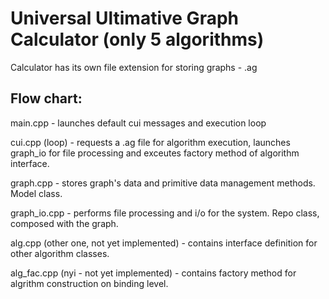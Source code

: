 # Universal Ultimative Graph Calculator (only 5 algorithms)

Calculator has its own file extension for storing graphs - .ag



## Flow chart:

main.cpp - launches default cui messages and execution loop

cui.cpp (loop) - requests a .ag file for algorithm execution, 
  launches graph_io for file processing and exceutes factory method of algorithm interface.
  
graph.cpp - stores graph's data and primitive data management methods. Model class.

graph_io.cpp - performs file processing and i/o for the system. Repo class, composed with the graph.

alg.cpp (other one, not yet implemented) - contains interface definition for other algorithm classes.

alg_fac.cpp (nyi - not yet implemented) - contains factory method for algrithm construction on binding level.

